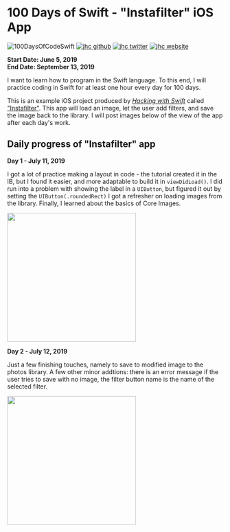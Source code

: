 # 100 Days of Swift - "Instafilter" iOS App

![100DaysOfCodeSwift](https://img.shields.io/badge/100DaysOfCode-Swift-FA7343.svg?style=flat&logo=swift)
[![jhc github](https://img.shields.io/badge/GitHub-jhrcook-lightgrey.svg?style=flat&logo=github)](https://github.com/jhrcook)
[![jhc twitter](https://img.shields.io/badge/Twitter-@JoshDoesA-00aced.svg?style=flat&logo=twitter)](https://twitter.com/JoshDoesa)
[![jhc website](https://img.shields.io/badge/Website-Joshua_Cook-5087B2.svg?style=flat&logo=telegram)](https://joshuacook.netlify.com)

**Start Date: June 5, 2019  
End Date: September 13, 2019**

I want to learn how to program in the Swift language. To this end, I will practice coding in Swift for at least one hour every day for 100 days.

This is an example iOS project produced by [*Hacking with Swift*](https://www.hackingwithswift.com/read) called ["Instafilter"](https://www.hackingwithswift.com/read/11/overview). This app will load an image, let the user add filters, and save the image back to the library. I will post images below of the view of the app after each day's work.

## Daily progress of "Instafilter" app

**Day 1 - July 11, 2019**

I got a lot of practice making a layout in code - the tutorial created it in the IB, but I found it easier, and more adaptable to build it in `viewDidLoad()`. I did run into a problem with showing the label in a `UIButton`, but figured it out by setting the `UIButton(.roundedRect)` I got a refresher on loading images from the library. Finally, I learned about the basics of Core Images.

<img src="progress_screenshots/Jul-11-2019 09-26-39.gif" width="300"/>

**Day 2 - July 12, 2019**

Just a few finishing touches, namely to save to modified image to the photos library. A few other minor addtions: there is an error message if the user tries to save with no image, the filter button name is the name of the selected filter.

<img src="progress_screenshots/Jul-12-2019 08-58-19.gif" width="300"/>
